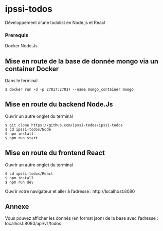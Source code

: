 # ipssi-todos

Développement d’une todolist en Node.js et React

### Prerequis
Docker
Node.Js

## Mise en route de la base de donnée mongo via un container Docker 
Dans le terminal
```
$ docker run -d -p 27017:27017 --name mongo_container mongo
```

## Mise en route du backend Node.Js
Ouvrir un autre onglet du terminal
```
$ git clone https://github.com/ipssi-todos/ipssi-todos
$ cd ipssi-todos/Node
$ npm install
$ npm run start
```

## Mise en route du frontend React
Ouvrir un autre onglet du terminal
```
$ cd ipssi-todos/React
$ npm install
$ npm run dev
```
Ouvrir votre navigateur et aller à l’adresse : http://localhost:8080

## Annexe
Vous pouvez afficher les donnés (en format json) de la base avec l’adresse : localhost:8080/api/v1/todos
